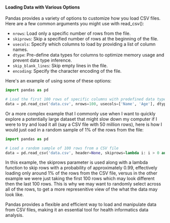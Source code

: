 #### Loading Data with Various Options

Pandas provides a variety of options to customize how you load CSV files. Here are a few common arguments you might use with read_csv():

- `nrows`: Load only a specific number of rows from the file.
- `skiprows`: Skip a specified number of rows at the beginning of the file.
- `usecols`: Specify which columns to load by providing a list of column names.
- `dtype`: Pre-define data types for columns to optimize memory usage and prevent data type inference.
- `skip_blank_lines`: Skip empty lines in the file.
- `encoding`: Specify the character encoding of the file.

Here's an example of using some of these options:

```python
import pandas as pd

# Load the first 100 rows of specific columns with predefined data types
data = pd.read_csv('data.csv', nrows=100, usecols=['Name', 'Age'], dtype={'Name': str, 'Age': int})
```

Or a more complex example that I commonly use when I want to quickly explore a potentially large dataset that might slow down my computer if I were to try and load it all (say a CSV file with 50 million rows), here is how I would just oad in a random sample of 1% of the rows from the file:

```python
import pandas as pd

# Load a random sample of 100 rows from a CSV file
data = pd.read_csv('data.csv', header=None, skiprows=lambda i: i > 0 and random.random() > 0.01)
```

In this example, the skiprows parameter is used along with a lambda function to skip rows with a probability of approximately 0.99, effectively loading only around 1% of the rows from the CSV file, versus in the other example we were just taking the first 100 rows which may look different then the last 100 rows. This is why we may want to randomly select across all of the rows, to get a more represenitive view of the what the data may look like. 

Pandas provides a flexible and efficient way to load and manipulate data from CSV files, making it an essential tool for health informatics data analysis.
